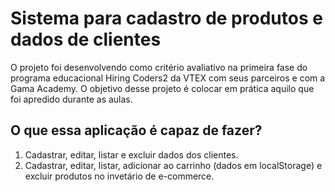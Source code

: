 # Sistema para cadastro de produtos e dados de clientes

O projeto foi desenvolvendo como critério avaliativo na primeira fase do programa educacional Hiring Coders2 da VTEX com seus parceiros e com a Gama Academy. O objetivo desse projeto é colocar em prática aquilo que foi apredido durante as aulas.

## O que essa aplicação é capaz de fazer?

1. Cadastrar, editar, listar e excluir dados dos clientes. 
2. Cadastrar, editar, listar, adicionar ao carrinho (dados em localStorage) e excluir produtos no invetário de e-commerce. 
